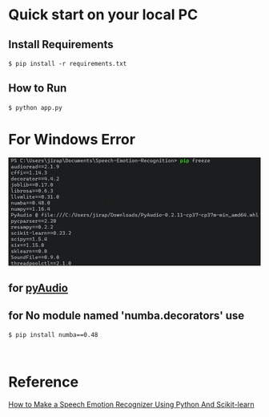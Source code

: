 # Quick start on your local PC
## Install Requirements 
```
$ pip install -r requirements.txt
```
## How to Run
```
$ python app.py
```
# For Windows Error
![requrementWins](./requirementWin.jpg)
## for [pyAudio](https://www.lfd.uci.edu/~gohlke/pythonlibs/#pyaudio)
## for No module named 'numba.decorators' use
```
$ pip install numba==0.48
```

<br>

# Reference
[How to Make a Speech Emotion Recognizer Using Python And Scikit-learn](https://www.thepythoncode.com/article/building-a-speech-emotion-recognizer-using-sklearn)
